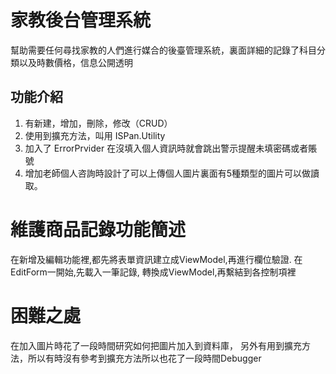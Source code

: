 # 家教後台管理系統
幫助需要任何尋找家教的人們進行媒合的後臺管理系統，裏面詳細的記錄了科目分類以及時數價格，信息公開透明

## 功能介紹
1. 有新建，增加，刪除，修改（CRUD）
2. 使用到擴充方法，叫用 ISPan.Utility
3. 加入了 ErrorPrvider 在沒填入個人資訊時就會跳出警示提醒未填密碼或者賬號
4. 增加老師個人咨詢時設計了可以上傳個人圖片裏面有5種類型的圖片可以做讀取。

# 維護商品記錄功能簡述
在新增及編輯功能裡,都先將表單資訊建立成ViewModel,再進行欄位驗證.
在EditForm一開始,先載入一筆記錄, 轉換成ViewModel,再繫結到各控制項裡

# 困難之處
在加入圖片時花了一段時間研究如何把圖片加入到資料庫，
另外有用到擴充方法，所以有時沒有參考到擴充方法所以也花了一段時間Debugger
